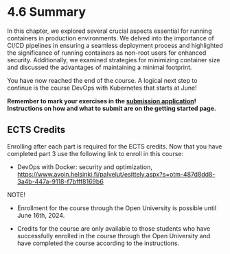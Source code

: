 # 4.6 Summary

In this chapter, we explored several crucial aspects essential for running containers in production environments. We delved into the importance of CI/CD pipelines in ensuring a seamless deployment process and highlighted the significance of running containers as non-root users for enhanced security. Additionally, we examined strategies for minimizing container size and discussed the advantages of maintaining a minimal footprint.

You have now reached the end of the course. A logical next step to continue is the course DevOps with Kubernetes that starts at June!

**Remember to mark your exercises in the [submission application](https://studies.cs.helsinki.fi/stats/courses/docker2024)! Instructions on how and what to submit are on the getting started page.**

## ECTS Credits

Enrolling after each part is required for the ECTS credits. Now that you have completed part 3 use the following link to enroll in this course:

- DevOps with Docker: security and optimization, https://www.avoin.helsinki.fi/palvelut/esittely.aspx?s=otm-487d8dd8-3a4b-447a-9118-f7bfff8169b6

NOTE!

- Enrollment for the course through the Open University is possible until June 16th, 2024.

- Credits for the course are only available to those students who have successfully enrolled in the course through the Open University and have completed the course according to the instructions.